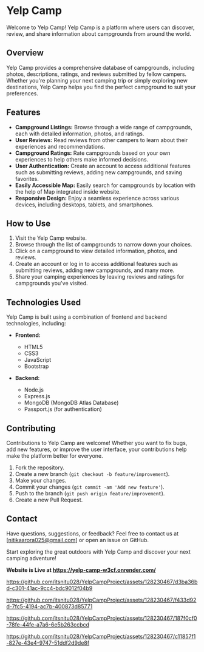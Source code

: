 # Yelp Camp

Welcome to Yelp Camp! Yelp Camp is a platform where users can discover, review, and share information about campgrounds from around the world.

## Overview

Yelp Camp provides a comprehensive database of campgrounds, including photos, descriptions, ratings, and reviews submitted by fellow campers. Whether you're planning your next camping trip or simply exploring new destinations, Yelp Camp helps you find the perfect campground to suit your preferences.

## Features

- **Campground Listings:** Browse through a wide range of campgrounds, each with detailed information, photos, and ratings.
- **User Reviews:** Read reviews from other campers to learn about their experiences and recommendations.
- **Campground Ratings:** Rate campgrounds based on your own experiences to help others make informed decisions.
- **User Authentication:** Create an account to access additional features such as submitting reviews, adding new campgrounds, and saving favorites.
- **Easily Accessible Map:** Easily search for campgrounds by location with the help of Map integrated inside website.
- **Responsive Design:** Enjoy a seamless experience across various devices, including desktops, tablets, and smartphones.

## How to Use

1. Visit the Yelp Camp website.
2. Browse through the list of campgrounds to narrow down your choices.
3. Click on a campground to view detailed information, photos, and reviews.
4. Create an account or log in to access additional features such as submitting reviews, adding new campgrounds, and many more.
5. Share your camping experiences by leaving reviews and ratings for campgrounds you've visited.

## Technologies Used

Yelp Camp is built using a combination of frontend and backend technologies, including:

- **Frontend:**
  - HTML5
  - CSS3
  - JavaScript
  - Bootstrap

- **Backend:**
  - Node.js
  - Express.js
  - MongoDB (MongoDB Atlas Database)
  - Passport.js (for authentication)

## Contributing

Contributions to Yelp Camp are welcome! Whether you want to fix bugs, add new features, or improve the user interface, your contributions help make the platform better for everyone.

1. Fork the repository.
2. Create a new branch (`git checkout -b feature/improvement`).
3. Make your changes.
4. Commit your changes (`git commit -am 'Add new feature'`).
5. Push to the branch (`git push origin feature/improvement`).
6. Create a new Pull Request.


## Contact

Have questions, suggestions, or feedback? Feel free to contact us at [nitikaarora025@gmail.com] or open an issue on GitHub.

Start exploring the great outdoors with Yelp Camp and discover your next camping adventure!

**Website is Live at https://yelp-camp-w3cf.onrender.com/**


https://github.com/itsnitu028/YelpCampProject/assets/128230467/d3ba36bd-c301-41ac-9cc4-bdc9012f04b9



https://github.com/itsnitu028/YelpCampProject/assets/128230467/f433d92d-7fc5-4194-ac7b-400873d85771



https://github.com/itsnitu028/YelpCampProject/assets/128230467/187f0cf0-78fe-44fe-a7a6-6e5b263ccbcd




https://github.com/itsnitu028/YelpCampProject/assets/128230467/c11857f1-827e-43e4-9747-51ddf2d9de8f


